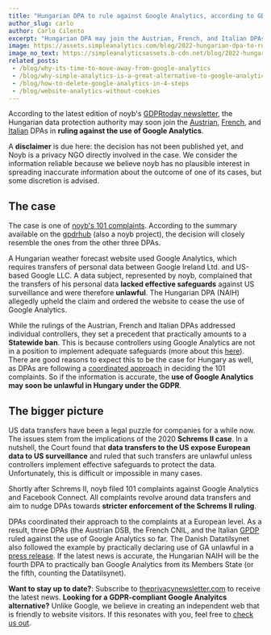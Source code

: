 ```yaml
---
title: "Hungarian DPA to rule against Google Analytics, according to GDPRtoday"
author_slug: carlo
author: Carlo Cilento
excerpt: "Hungarian DPA may join the Austrian, French, and Italian DPAs in ruling against the use of Google Analytics"
image: https://assets.simpleanalytics.com/blog/2022-hungarian-dpa-to-rule-against-ga/social-image-hungarian-dpa-to-rule-against-google-analytics.png
image_no_text: https://simpleanalyticsassets.b-cdn.net/blog/2022-hungarian-dpa-to-rule-against-ga/social-image-no-text-hungarian-dpa-to-rule-against-google-analytics.png
related_posts:
 - /blog/why-its-time-to-move-away-from-google-analytics
 - /blog/why-simple-analytics-is-a-great-alternative-to-google-analytics
 - /blog/how-to-delete-google-analytics-in-4-steps
 - /blog/website-analytics-without-cookies
---
```


According to the latest edition of noyb's [GDPRtoday newsletter]([https://noyb.eu/en/gdprtoday](https://web.archive.org/web/20221102155256/https://noyb.eu/en/gdprtoday)), the Hungarian data protection authority may soon join the [Austrian](https://gdprhub.eu/index.php?title=DSB_(Austria)_-_2021-0.586.257_(D155.027)), [French](https://gdprhub.eu/index.php?title=CNIL_(France)_-_Google_Analytics_(no_case_number)), and [Italian](https://gdprhub.eu/index.php?title=Garante_per_la_protezione_dei_dati_personali_(Italy)_-_9782890) DPAs in **ruling against the use of Google Analytics**.

A **disclaimer** is due here: the decision has not been published yet, and Noyb is a privacy NGO directly involved in the case. We consider the information reliable because we believe noyb has no plausible interest in spreading inaccurate information about the outcome of one of its cases, but some discretion is advised.

## The case

The case is one of [noyb's 101 complaints](https://noyb.eu/en/101-complaints-eu-us-transfers-filed). According to the summary available on the [gpdrhub](https://gdprhub.eu/index.php?title=NAIH_(Hungary)_-_NAIH-3561-4/2022) (also a noyb project), the decision will closely resemble the ones from the other three DPAs.

A Hungarian weather forecast website used Google Analytics, which requires transfers of personal data between Google Ireland Ltd. and US-based Google LLC. A data subject, represented by noyb, complained that the transfers of his personal data **lacked effective safeguards** against US surveillance and were therefore **unlawful**. The Hungarian DPA (NAIH) allegedly upheld the claim and ordered the website to cease the use of Google Analytics.

While the rulings of the Austrian, French and Italian DPAs addressed individual controllers, they set a precedent that practically amounts to a **Statewide ban**. This is because controllers using Google Analytics are not in a position to implement adequate safeguards (more about this [here](https://www.simpleanalytics.com/blog/how-to-move-forward-with-data-transfers-between-the-eu-us#3-supplementary-measures-for-data-transfers)). There are good reasons to expect this to be the case for Hungary as well, as DPAs are following a [coordinated approach](https://edpb.europa.eu/news/news/2020/european-data-protection-board-thirty-seventh-plenary-session-guidelines-controller_en) in deciding the 101 complaints. So if the information is accurate, the **use of Google Analytics may soon be unlawful in Hungary under the GDPR**.

## The bigger picture

US data transfers have been a legal puzzle for companies for a while now. The issues stem from the implications of the 2020 **Schrems II case**. In a nutshell, the Court found that **data transfers to the US expose European data to US surveillance** and ruled that such transfers are unlawful unless controllers implement effective safeguards to protect the data. Unfortunately, this is difficult or impossible in many cases.

Shortly after Schrems II, noyb filed 101 complaints against Google Analytics and Facebook Connect. All complaints revolve around data transfers and aim to nudge DPAs towards **stricter enforcement of the Schrems II ruling**.

DPAs coordinated their approach to the complaints at a European level. As a result, three DPAs (the Austrian DSB, the French CNIL, and the Italian [GPDP](https://gdprhub.eu/index.php?title=Garante_per_la_protezione_dei_dati_personali_(Italy)_-_9782890) ruled against the use of Google Analytics so far. The Danish Datatilsynet also followed the example by practically declaring use of GA unlawful in a [press release](https://www.simpleanalytics.com/blog/denmark-declares-google-analytics-unlawful). If the latest news is accurate, the Hungarian NAIH will be the fourth DPA to practically ban Google Analytics from its Members State (or the fifth, counting the Datatilsynet).

**Want to stay up to date?**: Subscribe to [theprivacynewsletter.com](https://theprivacynewsletter.com/) to receive the latest news. **Looking for a GDPR-compliant Google Analyitcs alternative?** Unlike Google, we believe in creating an independent web that is friendly to website visitors. If this resonates with you, feel free to [check us out](https://simpleanalytics.com/simpleanalytics.com).
